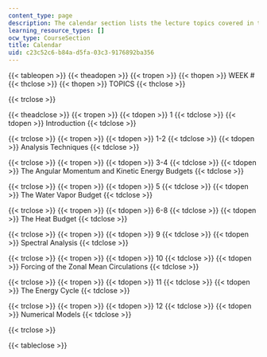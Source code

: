 ```yaml
---
content_type: page
description: The calendar section lists the lecture topics covered in the course.
learning_resource_types: []
ocw_type: CourseSection
title: Calendar
uid: c23c52c6-b84a-d5fa-03c3-9176892ba356
---
```


{{< tableopen >}}
{{< theadopen >}}
{{< tropen >}}
{{< thopen >}}
WEEK #
{{< thclose >}}
{{< thopen >}}
TOPICS
{{< thclose >}}

{{< trclose >}}

{{< theadclose >}}
{{< tropen >}}
{{< tdopen >}}
1
{{< tdclose >}}
{{< tdopen >}}
Introduction
{{< tdclose >}}

{{< trclose >}}
{{< tropen >}}
{{< tdopen >}}
1-2
{{< tdclose >}}
{{< tdopen >}}
Analysis Techniques
{{< tdclose >}}

{{< trclose >}}
{{< tropen >}}
{{< tdopen >}}
3-4
{{< tdclose >}}
{{< tdopen >}}
The Angular Momentum and Kinetic Energy Budgets
{{< tdclose >}}

{{< trclose >}}
{{< tropen >}}
{{< tdopen >}}
5
{{< tdclose >}}
{{< tdopen >}}
The Water Vapor Budget
{{< tdclose >}}

{{< trclose >}}
{{< tropen >}}
{{< tdopen >}}
6-8
{{< tdclose >}}
{{< tdopen >}}
The Heat Budget
{{< tdclose >}}

{{< trclose >}}
{{< tropen >}}
{{< tdopen >}}
9
{{< tdclose >}}
{{< tdopen >}}
Spectral Analysis
{{< tdclose >}}

{{< trclose >}}
{{< tropen >}}
{{< tdopen >}}
10
{{< tdclose >}}
{{< tdopen >}}
Forcing of the Zonal Mean Circulations
{{< tdclose >}}

{{< trclose >}}
{{< tropen >}}
{{< tdopen >}}
11
{{< tdclose >}}
{{< tdopen >}}
The Energy Cycle
{{< tdclose >}}

{{< trclose >}}
{{< tropen >}}
{{< tdopen >}}
12
{{< tdclose >}}
{{< tdopen >}}
Numerical Models
{{< tdclose >}}

{{< trclose >}}

{{< tableclose >}}